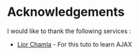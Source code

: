 # Acknowledgements

I would like to thank the following services :

- [Lior Chamla](https://youtu.be/E2VSL8x7nq0) - For this tuto to learn AJAX

